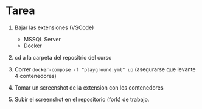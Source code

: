  # Tarea

1. Bajar las extensiones (VSCode)
    - MSSQL Server 
    - Docker

2. cd a la carpeta del repositrio del curso
3. Correr `docker-compose -f "playground.yml" up` (asegurarse que levante 4 contenedores)
4. Tomar un screenshot de la extension con los contenedores
5. Subir el screenshot en el repositorio (fork) de trabajo.